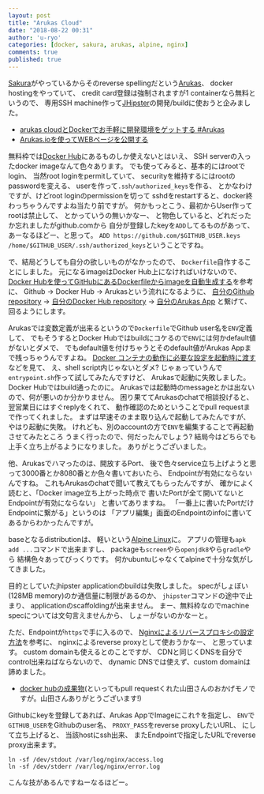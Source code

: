 ```yaml
---
layout: post
title: "Arukas Cloud"
date: "2018-08-22 00:31"
author: 'u-ryo'
categories: [docker, sakura, arukas, alpine, nginx]
comments: true
published: true
---
```

[Sakura](https://www.sakura.ad.jp/)がやっているからそのreverse spellingだという[Arukas](https://arukas.io/)、
docker hostingをやっていて、
credit card登録は強制されますが1 containerなら無料というので、
専用SSH machine作って[JHipster](https://jhipster.tech/)の開発/buildに使おうと企みました。

* [arukas cloudとDockerでお手軽に開発環境をゲットする #Arukas](https://blog.stormcat.io/post/entry/arukas-development/)
* [Arukas.ioを使ってWEBページを公開する](https://qiita.com/ProjectEuropa/items/3909bd51454fcf4ef16d)

無料枠では[Docker Hub](https://hub.docker.com/)にあるものしか使えないとはいえ、
SSH serverの入ったdocker imageなんて色々あります。
でも使ってみると、基本的にはrootでlogin、
当然root loginをpermitしていて、
securityを維持するにはrootのpasswordを変える、
userを作って`.ssh/authorized_keys`を作る、
とかなわけですが、けどroot loginのpermissionを切って
sshdをrestartすると、docker終わっちゃうんですよね当たり前ですが。
何かもっとこう、最初からUser作ってrootは禁止して、
とかっていうの無いかなー、
と物色していると、どれだったか忘れましたがgithub.comから
自分が登録したkeyを`ADD`してるものがあって、
あーなるほどー、と思って。
`ADD https://github.com/$GITHUB_USER.keys /home/$GITHUB_USER/.ssh/authorized_keys`ということですね。

で、結局どうしても自分の欲しいものがなかったので、
`Dockerfile`自作することにしました。
元になるimageはDocker Hub上になければいけないので、
[Docker Hubを使ってGitHubにあるDockerfileからimageを自動生成する](https://simple-it-life.com/2016/03/27/dockerhub/)を参考に、
Github → Docker Hub → Arukasという流れになるように、
[自分のGithub repository](https://github.com/u-ryo/docker_alpine_sshd/)
→ [自分のDocker Hub repository](https://hub.docker.com/r/uryooo/docker_alpine_sshd/)
→ [自分のArukas App](https://app.arukas.io/apps/e45aaaa5-df9d-474d-ad42-d3eff1702d76)
と繋げて、
回るようにします。

Arukasでは変数定義が出来るというので`Dockerfile`でGithub user名を`ENV`定義して、
でもそうするとDocker Hubではbuildにコケるので`ENV`には何かdefault値がないとダメで、
でもdefault値を付けちゃうとそのdefault値がArukas Appまで残っちゃうんですよね。
[Docker コンテナの動作に必要な設定を起動時に渡す](https://blog.amedama.jp/entry/2018/01/30/230221)などを見て、
え、shell script内じゃないとダメ?
じゃぁっていうんで`entrypoint.sh`作って試してみたんですけど、
Arukasで起動に失敗しました。Docker Hubではbuild通ったのに。
Arukasでは起動時のmessageとかは出ないので、何が悪いのか分かりません。
困り果ててArukasのchatで相談投げると、翌営業日にはすぐreplyをくれて、
動作確認のためということでpull requestまで作ってくれました。
まずは早速そのまま取り込んで起動してみたんですが、
やはり起動に失敗。
けれども、別のaccountの方で`ENV`を編集することで再起動させてみたところ
うまく行ったので、何だったんでしょう?
結局今はどちらでも上手く立ち上がるようになりました。
ありがとうございました。

他、Arukasでハマったのは、開放するPort、
後で色々service立ち上げようと思って3000番とか8080番とか色々書いておいたら、
Endpointが有効にならないんですね。
これもArukasのchatで聞いて教えてもらったんですが、
確かによく読むと、「Docker image立ち上がった時点で
書いたPortが全て開いてないとEndpointが有効にならない」
と書いてありますね。
「一番上に書いたPortだけEndpointに繋がる」というのは
「アプリ編集」画面のEndpointのinfoに書いてあるからわかったんですが。

baseとなるdistributionは、
軽いという[Alpine Linux](https://www.alpinelinux.org)に。
アプリの管理も`apk add ...`コマンドで出来ますし、
packageも`screen`やら`openjdk8`やら`gradle`やら
結構色々あってびっくりです。
何かubuntuじゃなくてalpineで十分な気がしてきました。

目的としていたjhipster applicationのbuildは失敗しました。
specがしょぼい(128MB memory)のか通信量に制限があるのか、
`jhipster`コマンドの途中で止まり、
applicationのscaffoldingが出来ません。
まー、無料枠なのでmachine specについては文句言えませんから、
しょーがないのかなーと。

ただ、Endpointが`https`で手に入るので、
[Nginxによるリバースプロキシの設定方法](https://qiita.com/schwarz471/items/9b44adfbec006eab60b0)を参考に、
nginxによるreverse proxyとして使おうかなー、
と思っています。
custom domainも使えるとのことですが、
CDNと同じくDNSを自分でcontrol出来ねばならないので、
dynamic DNSでは使えず、custom domainは諦めました。

* [docker hubの成果物](https://hub.docker.com/r/uryooo/docker_alpine_sshd/builds/)(といってもpull requestくれた山田さんのおかげモノですが。山田さんありがとうございます!)

Githubにkeyを登録してあれば、Arukas AppでImageにこれ↑を指定し、
`ENV`で`GITHUB_USER`をGithubのuser名、
`PROXY_PASS`をreverse proxyしたいURL、
にして立ち上げると、
当該hostにssh出来、
またEndpointで指定したURLでreverse proxy出来ます。

```
ln -sf /dev/stdout /var/log/nginx/access.log
ln -sf /dev/stderr /var/log/nginx/error.log
```

こんな技があるんですねーなるほどー。
